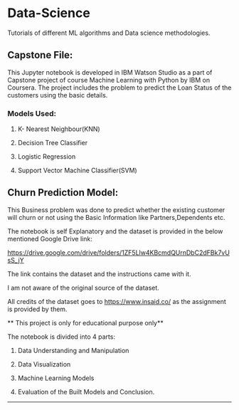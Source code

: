 # Data-Science
Tutorials of different ML algorithms and Data science methodologies.

## Capstone File:
This Jupyter notebook is developed in IBM Watson Studio as a part of Capstone project of course Machine Learning with Python by IBM on Coursera.
The project includes the problem to predict the Loan Status of the customers using the basic details.

### Models Used:
1. K- Nearest Neighbour(KNN)

2. Decision Tree Classifier

3. Logistic Regression

4. Support Vector Machine Classifier(SVM)

## Churn Prediction Model:

This Business problem was done to predict whether the existing customer will churn or not using the Basic Information like Partners,Dependents etc.

The notebook is self Explanatory and the dataset is provided in the below mentioned Google Drive link:

https://drive.google.com/drive/folders/1ZF5Llw4KBcmdQUrnDbC2dFBk7vUsS_jY

The link contains the dataset and the instructions came with it.

I am not aware of the original source of the dataset.

All credits of the dataset goes to https://www.insaid.co/ as the assignment is provided by them.

** This project is only for educational purpose only**

The notebook is divided into 4 parts:

1. Data Understanding and Manipulation

2. Data Visualization

3. Machine Learning Models

4. Evaluation of the Built Models and Conclusion.
************************************************************************


